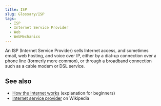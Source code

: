 ```yaml
---
title: ISP
slug: Glossary/ISP
tags:
  - ISP
  - Internet Service Provider
  - Web
  - WebMechanics
---
```


An ISP (Internet Service Provider) sells Internet access, and sometimes email, web hosting, and voice over IP, either by a dial-up connection over a phone line (formerly more common), or through a broadband connection such as a cable modem or DSL service.

## See also

- [How the Internet works](/en-US/docs/Learn/Common_questions/How_does_the_Internet_work) (explanation for beginners)
- [Internet service provider](https://en.wikipedia.org/wiki/Internet_service_provider) on Wikipedia
